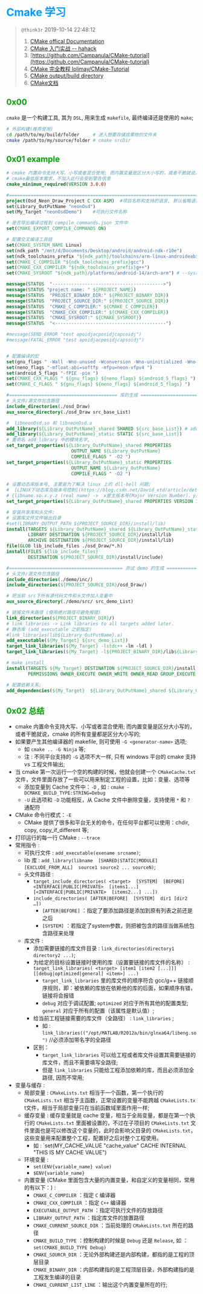 # <font color=#0099ff> **Cmake 学习** </font>

> `@think3r` 2019-10-14 22:48:12
> 1. [CMake offical Documentation](https://cmake.org/cmake/help/v3.15/)
> 2. [CMake 入门实战 -- hahack](https://www.hahack.com/codes/cmake/#stq=&stp=0)
> 3. [https://github.com/Campanula/CMake-tutorial](https://github.com/Campanula/CMake-tutorial)
> 4. [CMake 完全教程 lolimay/CMake-Tutorial](https://github.com/lolimay/CMake-Tutorial)
> 5. [CMake output/build directory](https://stackoverflow.com/questions/18826789/cmake-output-build-directory)
> 6. [CMake文档](https://mubu.com/doc/t1VDCEn4O0)

## <font color=#009A000> 0x00 </font>

`cmake` 是一个构建工具, 其为 `DSL`, 用来生成 `makefile`, 最终编译还是使用的 `make`;

```sh
# 外部构建(推荐使用)
cd /path/to/my/build/folder     # 进入想要存储成果物的文件夹
cmake /path/to/my/source/folder # cmake srcDir
```

## <font color=#009A000> 0x01 example </font>

```cmake
# cmake 内置命令支持大写、小写或者混合使用; 而内置变量是区分大小写的，或者干脆就说，cmake的所有变量都是区分大小写的
# cmake最低版本需求，不加入此行会受到警告信息
cmake_minimum_required(VERSION 3.0.0)

#====================================================================================================================
project(Osd_Neon_Draw_Project C CXX ASM)  #项目名称和支持的语言, 默认省略语言(支持全部)
set(Library_OutPutName "neonOsd")
set(My_Target "neonOsdDemo")	#可执行文件名称

# 是否导出编译过程到 compile_commands.json 文件中
set(CMAKE_EXPORT_COMPILE_COMMANDS ON)

# 配置交叉编译工具链
set(CMAKE_SYSTEM_NAME Linux)
set(ndk_path "/mnt/d/Documents/Desktop/android/android-ndk-r10e")
set(ndk_toolchains_prefix "${ndk_path}/toolchains/arm-linux-androideabi-4.9/prebuilt/linux-x86_64/bin/arm-linux-androideabi-")
set(CMAKE_C_COMPILER "${ndk_toolchains_prefix}gcc")
set(CMAKE_CXX_COMPILER "${ndk_toolchains_prefix}g++")
set(CMAKE_SYSROOT "${ndk_path}/platforms/android-14/arch-arm") # --sysroot 选项

message(STATUS  "----------------------------------------->")
message(STATUS "project name: " ${PROJECT_NAME})
message(STATUS  "PROJECT_BINARY_DIR:" ${PROJECT_BINARY_DIR})
message(STATUS  "PROJECT_SOURCE_DIR:" ${PROJECT_SOURCE_DIR})
message(STATUS  "CMAKE_C_COMPILER:" ${CMAKE_C_COMPILER})
message(STATUS  "CMAKE_CXX_COMPILER:" ${CMAKE_CXX_COMPILER})
message(STATUS  "CMAKE_SYSROOT:" ${CMAKE_SYSROOT})
message(STATUS  "<-----------------------------------------")

#message(SEND_ERROR "test apoidjacposidjcapsoidj")
#message(FATAL_ERROR "test apoidjacposidjcapsoidj")


# 配置编译的宏
set(gnu_flags " -Wall -Wno-unused -Wconversion -Wno-uninitialized -Wno-sign-conversion ")
set(neno_flags "-mfloat-abi=softfp -mfpu=neon-vfpv4 ")
set(android_5_flags "-fPIE -pie ")
set(CMAKE_CXX_FLAGS " ${gnu_flags} ${neno_flags} ${android_5_flags} ")
set(CMAKE_C_FLAGS " ${gnu_flags} ${neno_flags} ${android_5_flags} ")

#======================================== 库的生成 =================================================================
# 头文件/源文件包含路径
include_directories(./osd_Draw)
aux_source_directory(./osd_Draw src_base_List)

#  libneonOsd.so 和 libneonOsd.a
add_library(${Library_OutPutName}_shared SHARED ${src_base_List}) # add_library 模块名字不能一样;
add_library(${Library_OutPutName}_static STATIC ${src_base_List})
# 重命名 add_library 中的模块名字,
set_target_properties(${Library_OutPutName}_shared PROPERTIES
						OUTPUT_NAME ${Library_OutPutName}
						COMPILE_FLAGS " -O2 ")
set_target_properties(${Library_OutPutName}_static PROPERTIES
						OUTPUT_NAME ${Library_OutPutName}
						COMPILE_FLAGS " -O2 ")

# 设置动态库版本号, 主要是为了解决 linux 上的 dll-hell 问题;
#  [LINUX下动态库及版本号控制](https://blog.csdn.net/David_xtd/article/details/7045792)
# {libname.so.x.y.z (real name) ->  x是主版本号(Major Version Number)，y是次版本号(Minor Version Number)，z是发布版本号(Release Version Number) }
set_target_properties(${Library_OutPutName}_shared PROPERTIES VERSION 1.2.3 SOVERSION 1) 

# 安装共享库和头文件:
# 设置库文件文件输出目录
#set(LIBRARY_OUTPUT_PATH ${PROJECT_SOURCE_DIR}/install/lib) 
install(TARGETS ${Library_OutPutName}_shared ${Library_OutPutName}_static
		LIBRARY DESTINATION ${PROJECT_SOURCE_DIR}/install/lib
		ARCHIVE DESTINATION ${PROJECT_SOURCE_DIR}/install/lib)
file(GLOB lib_include_files ./osd_Draw/*.h)
install(FILES ${lib_include_files} 
		DESTINATION ${PROJECT_SOURCE_DIR}/install/include)

#========================================== 测试 demo 的生成 =======================================================
# 头文件/源文件包含路径
include_directories(./demo/inc/)
include_directories(${PROJECT_SOURCE_DIR}/osd_Draw/)

# 把当前 src下所有源代码文件和头文件加入变量中
aux_source_directory(./demo/src/ src_demo_List)

# 链接文件夹路径 (使用绝对路径可避免报错)
link_directories(${PROJECT_BINARY_DIR}/)
# link_libraries -> Link libraries to all targets added later. 
# 静态库 (add_executable 之前指定) 
#link_libraries(lib${Library_OutPutName}.a)
add_executable(${My_Target} ${src_demo_List})
target_link_libraries(${My_Target} -lstdc++ -lm -ldl )
target_link_libraries(${My_Target} -l${PROJECT_BINARY_DIR}/lib${Library_OutPutName}.a )

# make install
install(TARGETS ${My_Target} DESTINATION ${PROJECT_SOURCE_DIR}/install
		PERMISSIONS OWNER_EXECUTE OWNER_WRITE OWNER_READ GROUP_EXECUTE GROUP_READ WORLD_EXECUTE)

# 配置依赖关系;
add_dependencies(${My_Target}  ${Library_OutPutName}_shared ${Library_OutPutName}_static )
```

## <font color=#009A000> 0x02 总结 </font>

- cmake 内置命令支持大写、小写或者混合使用; 而内置变量是区分大小写的，或者干脆就说，cmake 的所有变量都是区分大小写的;
- 如果要产生其他编译器的 makefile, 则可使用 `-G <generator-name>` 选项;
  - 如 `cmake .. -G Ninja` 等;
  - 注 : 不同平台支持的 `-G` 选项不大一样, 只有 windows 平台的 cmake 支持 vs 工程文件输出;
- 当 cmake 第一次运行一个空的构建的时候，他就会创建一个 `CMakeCache.txt` 文件，文件里面存放了一些可以用来制定工程的设置，比如：变量、选项等
  - 添加变量到 Cache 文件中：`-D` , 如 : `cmake -DCMAKE_BUILD_TYPE:STRING=Debug`
  - `-U` 此选项和 `-D` 功能相反，从 Cache 文件中删除变量，支持使用 `*` 和 `?` 通配符
- CMake 命令行模式：`-E`
  - CMake 提供了很多和平台无关的命令，在任何平台都可以使用：chdir, copy, copy_if_different 等;
- 打印运行的每一行 CMake : `--trace`
- 常用指令 :
  - 可执行文件 : `add_executable(exename srcname)`;
  - lib 库 : `add_library(libname  [SHARED|STATIC|MODULE]  [EXCLUDE_FROM_ALL]  source1 source2 ... sourceN)`;
  - 头文件路径 :
    - `target_include_directories( <target>  [SYSTEM]  [BEFORE]   <INTERFACE|PUBLIC|PRIVATE>  [items1...]    [<INTERFACE|PUBLIC|PRIVATE>  [items2...] ...])`
    - `include_directories( [AFTER|BEFORE]  [SYSTEM]  dir1 [dir2 …])`
      - ​`[AFTER|BEFORE]` ：指定了要添加路径是添加到原有列表之前还是之后
      - `[SYSTEM]`  ：若指定了system参数，则把被包含的路径当做系统包含路径来处理
  - 库文件 :
    - 添加需要链接的库文件目录 : `link_directories(directory1 directory2 ...)`;
    - 为给定的目标设置链接时使用的库（设置要链接的库文件的名称） : `target_link_libraries( <target> [item1 [item2 [...]]]  [[debug|optimized|general] <item>] ...)`
      - `target_link_libraries` 里的库文件的顺序符合 gcc/g++ 链接顺序规则，即：被依赖的库放在依赖他的库的后面，如果顺序有错，链接将会报错
      - `debug` 对应于调试配置; `optimized` 对应于所有其他的配置类型; `general` 对应于所有的配置（该属性是默认值）;
    - 给当前工程链接需要的库文件（全路径） : `link_libraries` ;
      - 如 : `link_libraries(("/opt/MATLAB/R2012a/bin/glnxa64/libeng.so")` //必须添加带名字的全路径
    - 区别：
      - `target_link_libraries` 可以给工程或者库文件设置其需要链接的库文件，而且不需要填写全路径;
      - 但是 `link_libraries` 只能给工程添加依赖的库，而且必须添加全路径, 因而不常用;
- 变量与缓存 :
  - 局部变量 : `CMakeLists.txt` 相当于一个函数，第一个执行的 `CMakeLists.txt` 相当于主函数，正常设置的变量不能跨越 `CMakeLists.tx` t文件，相当于局部变量只在当前函数域里面作用一样;
  - 缓存变量 : 缓存变量就是 cache 变量，相当于全局变量，都是在第一个执行的 `CMakeLists.txt` 里面被设置的，不过在子项目的 `CMakeLists.txt` 文件里面也是可以修改这个变量的，此时会影响父目录的 `CMakeLists.txt`，这些变量用来配置整个工程，配置好之后对整个工程使用。
    - 如 : `set(MY_CACHE_VALUE "cache_value" CACHE INTERNAL "THIS IS MY CACHE VALUE")
  - 环境变量 :
    - `set(ENV{variable_name} value)`
    - `$ENV{variable_name}`
  - 内置变量 (CMake 里面包含大量的内置变量，和自定义的变量相同，常用的有以下：) :
    - `CMAKE_C_COMPILER` ：指定 `C` 编译器
    - `CMAKE_CXX_COMPILER` ：指定 `C++` 编译器
    - `EXECUTABLE_OUTPUT_PATH` ：指定可执行文件的存放路径
    - `LIBRARY_OUTPUT_PATH` ：指定库文件的放置路径
    - `CMAKE_CURRENT_SOURCE_DIR` ：当前处理的 `CMakeLists.txt` 所在的路径
    - `CMAKE_BUILD_TYPE` ：控制构建的时候是 `Debug` 还是 `Release`, 如 ：`set(CMAKE_BUILD_TYPE Debug)`
    - `CMAKE_SOURCR_DIR` ：无论外部构建还是内部构建，都指的是工程的顶层目录
    - `CMAKE_BINARY_DIR` ：内部构建指的是工程顶层目录，外部构建指的是工程发生编译的目录
    - `CMAKE_CURRENT_LIST_LINE` ：输出这个内置变量所在的行;
